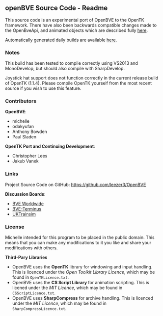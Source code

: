 ## openBVE Source Code - Readme

This source code is an experimental port of OpenBVE to the OpenTK framework. There have also been backwards compatible changes made to the OpenBveApi, and animated objects which are described fully [here](https://github.com/leezer3/OpenBVE/wiki/Compatibility-Notes).

Automatically generated daily builds are available [here](http://vps.bvecornwall.co.uk/OpenBVE/Builds/).

### Notes

This build has been tested to compile correctly using VS2013 and MonoDevelop, but should also compile with SharpDevelop.

Joystick hat support does not function correctly in the current release build of OpenTK (1.1.4). Please compile OpenTK yourself from the most recent source if you wish to use this feature.

### Contributors

**OpenBVE**:
- michelle
- odakyufan
- Anthony Bowden
- Paul Sladen

**OpenTK Port and Continuing Development**:

- Christopher Lees
- Jakub Vanek

### Links

Project Source Code on GitHub: https://github.com/leezer3/OpenBVE

**Discussion Boards**:

- [BVE Worldwide](http://bveworldwide.unlimitedboard.com)
- [BVE-Terminus](http://www.bve-terminus.org/forum)
- [UKTrainsim](http://forums.uktrainsim.com/viewforum.php?f=66)

### License

Michelle intended for this program to be placed in the public domain. This means that you can make any modifications to it you like and share your modifications with others.

**Third-Pary Libraries**

- OpenBVE uses the **OpenTK** library for windowing and input handling. This is licenced under the _Open Toolkit Library Licence_, which may be found in `OpenTKLicence.txt`.
- OpenBVE uses the **CS Script Library** for animation scripting. This is licened under the _MIT Licence_, which may be found in `CSScriptLicence.txt`.
- OpenBVE uses **SharpCompress** for archive handling. This is licenced under the _MIT Licence_, which may be found in `SharpCompressLicence.txt`.
